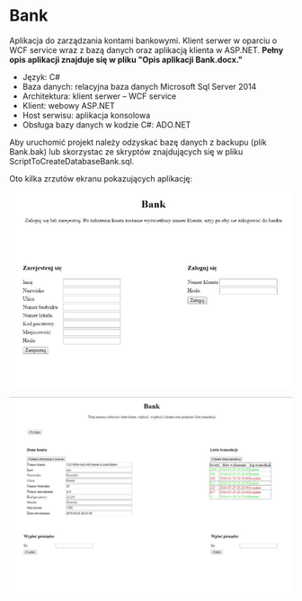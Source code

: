 # Bank
 Aplikacja do zarządzania kontami bankowymi. Klient serwer w oparciu o WCF service wraz z bazą danych oraz aplikacją klienta w ASP.NET.
 **Pełny opis aplikacji znajduje się w pliku "Opis aplikacji Bank.docx."**
 
-	Język: C#
-	Baza danych: relacyjna baza danych Microsoft Sql Server 2014
-	Architektura: klient serwer – WCF service
-	Klient: webowy ASP.NET
-	Host serwisu: aplikacja konsolowa
-	Obsługa bazy danych w kodzie C#: ADO.NET

Aby uruchomić projekt należy odzyskać bazę danych z backupu (plik Bank.bak) lub skorzystac ze skryptów znajdujących się w pliku ScriptToCreateDatabaseBank.sql.

Oto kilka zrzutów ekranu pokazujących aplikację: 

![alt tag](https://github.com/MrMichal95/Bank/blob/master/README%20screeny/Screenshot_1.jpg)

![alt tag](https://github.com/MrMichal95/Bank/blob/master/README%20screeny/Screenshot_2.jpg)



